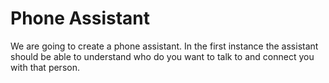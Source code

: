 # Phone Assistant

We are going to create a phone assistant. In the first instance the assistant should be able to understand who do you want to talk to and connect you with that person.